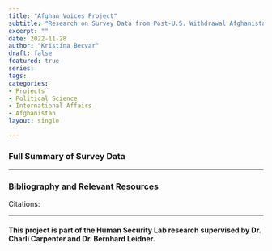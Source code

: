 ```yaml
---
title: "Afghan Voices Project"
subtitle: "Research on Survey Data from Post-U.S. Withdrawal Afghanistan"
excerpt: ""
date: 2022-11-28
author: "Kristina Becvar"
draft: false
featured: true
series:
tags:
categories:
- Projects
- Political Science
- International Affairs
- Afghanistan
layout: single

---
```


### Full Summary of Survey Data




---

### Bibliography and Relevant Resources

Citations:




---

#### This project is part of the Human Security Lab research supervised by Dr. Charli Carpenter and Dr. Bernhard Leidner.
